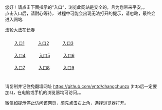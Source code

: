 您好！请点击下面指示的“入口”，浏览此网站是安全的，且为您带来平安。。 <br/>
点击入口后，请耐心等待， 过程中可能会出现无法打开的提示，请忽略，最终会进入网站. </br>

法轮大法在长春<br/>
<div style="padding:10px"><a style="margin:20px" target="_blank" href="https://d3ip633yhlhv9o.cloudfront.net/2Qpsp?vkxhzw" id="ccLink1" rel="nofollow">入口1</a> <a target="_blank" style="margin:20px" href="https://d2ptpt88zplgqx.cloudfront.net/2Qpsp?vsdcdj" id="ccLink2" rel="nofollow">入口2</a> <a style="margin:20px" target="_blank" href="https://d18p2rgj3rvcfv.cloudfront.net/2Qpsp?rvwhygp" id="ccLink3" rel="nofollow">入口3</a></div>

<div style="padding:10px" ><a style="margin:20px" target="_blank" href="https://d3ip633yhlhv9o.cloudfront.net/2Qpsp?vkxhzw" id="ccLink4" rel="nofollow">入口4</a> <a style="margin:20px" href="https://d2ptpt88zplgqx.cloudfront.net/2Qpsp?vsdcdj" target="_blank" id="ccLink5" rel="nofollow">入口5</a> <a style="margin:20px" href="https://d18p2rgj3rvcfv.cloudfront.net/2Qpsp?rvwhygp" target="_blank" id="ccLink6" rel="nofollow">入口6</a></div>

<div style="padding:10px"><a style="margin:20px" target="_blank" href="https://d3ip633yhlhv9o.cloudfront.net/2Qpsp?vkxhzw" id="ccLink7" rel="nofollow">入口7</a> <a style="margin:20px" href="https://d2ptpt88zplgqx.cloudfront.net/2Qpsp?vsdcdj" target="_blank" id="ccLink8" rel="nofollow">入口8</a> <a style="margin:20px" target="_blank" href="https://d18p2rgj3rvcfv.cloudfront.net/2Qpsp?rvwhygp" id="ccLink9" rel="nofollow">入口9</a></div>

<br/>



请复制并记住免翻墙网址 https://github.com/yntd/changchunzx (http后一定要加s)，在电脑或手机的浏览器均可访问。。<br/>

微信如提示停止访问该网页，须先点击右上角，选择浏览器打开。
